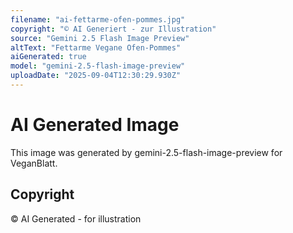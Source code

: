 ```yaml
---
filename: "ai-fettarme-ofen-pommes.jpg"
copyright: "© AI Generiert - zur Illustration"
source: "Gemini 2.5 Flash Image Preview"
altText: "Fettarme Vegane Ofen-Pommes"
aiGenerated: true
model: "gemini-2.5-flash-image-preview"
uploadDate: "2025-09-04T12:30:29.930Z"
---
```


# AI Generated Image

This image was generated by gemini-2.5-flash-image-preview for VeganBlatt.

## Copyright
© AI Generated - for illustration
